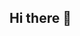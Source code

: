 ## Hi there 👋

<!--
**MoiiNnz/MOIINNZ** is a ✨ _special_ ✨ repository because its `README.md` (this file) appears on your GitHub profile.

Here are some ideas to get you started:

- 🔭 I’m currently working on GitHub
- 🌱 I’m currently learning programating
- 👯 I’m looking to collaborate on friends
- 🤔 I’m looking for help with this 
- 💬 Ask me about anything
- 📫 How to reach me: MoiiNnz
- 😄 Pronouns: He/Him
- ⚡ Fun fact: I love Chat GPT
-->

